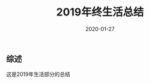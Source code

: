 ﻿---
title: 2019年终生活总结
date: 2020-01-27
categories: "年终总结"
tags: #文章標籤 可以省略
     - 年终总结
     - 生活
description: 2019年年度总结
---

## 综述

这是2019年生活部分的总结

